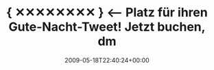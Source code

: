 ---
retweeted: false
source: <a href="http://twitter.com" rel="nofollow">Twitter Web Client</a>
entities:
  hashtags: []
  symbols: []
  user_mentions:
  - name: Bascht
    screen_name: bascht
    indices:
    - '74'
    - '81'
    id_str: '10683982'
    id: '10683982'
  urls: []
display_text_range:
- '0'
- '82'
favorite_count: '0'
id_str: '1840818190'
truncated: false
retweet_count: '0'
id: '1840818190'
created_at: Mon May 18 22:40:24 +0000 2009
favorited: false
full_text: "{ ✕✕✕✕✕✕✕✕ } &lt;-- Platz für ihren Gute-Nacht-Tweet! Jetzt buchen, dm
  an [@bascht](https://twitter.com/bascht)!"
lang: de
tags:
- pesos/twitter
date: '2009-05-18T22:40:24+00:00'
src: https://twitter.com/bascht/status/1840818190
original_url: https://twitter.com/bascht/status/1840818190
type: twitter_tweet
text: "{ ✕✕✕✕✕✕✕✕ } &lt;-- Platz für ihren Gute-Nacht-Tweet! Jetzt buchen, dm an [@bascht](https://twitter.com/bascht)!"
title: "{ ✕✕✕✕✕✕✕✕ } &lt;-- Platz für ihren Gute-Nacht-Tweet! Jetzt buchen, dm "

---